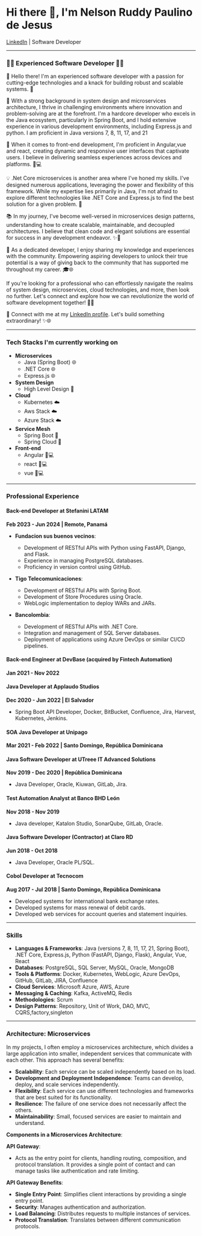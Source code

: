 # Hi there 👋, I'm Nelson Ruddy Paulino de Jesus

[LinkedIn](https://www.linkedin.com/in/nelson-paulino) | Software Developer

---

### 👨‍💻 Experienced Software Developer 👨‍💻

👋 Hello there! I'm an experienced software developer with a passion for cutting-edge technologies and a knack for building robust and scalable systems. 🌟

💼 With a strong background in system design and microservices architecture, I thrive in challenging environments where innovation and problem-solving are at the forefront. I'm a hardcore developer who excels in the Java ecosystem, particularly in Spring Boot, and I hold extensive experience in various development environments, including 
   Express.js and python. I am proficient in Java versions 7, 8, 11, 17, and 21

🎨 When it comes to front-end development, I'm proficient in Angular,vue and react, creating dynamic and responsive user interfaces that captivate users. I believe in delivering seamless experiences across devices and platforms. 📱💻

💡 .Net Core microservices is another area where I've honed my skills. I've designed numerous applications, leveraging the power and flexibility of this framework. While my expertise lies primarily in Java, I'm not afraid to explore different technologies like .NET Core and Express.js to find the best solution for a given problem. 💪

📚 In my journey, I've become well-versed in microservices design patterns, understanding how to create scalable, maintainable, and decoupled architectures. I believe that clean code and elegant solutions are essential for success in any development endeavor. ✨📏

📢 As a dedicated developer, I enjoy sharing my knowledge and experiences with the community. Empowering aspiring developers to unlock their true potential is a way of giving back to the community that has supported me throughout my career. 🎓🌐

If you're looking for a professional who can effortlessly navigate the realms of system design, microservices, cloud technologies, and more, then look no further. Let's connect and explore how we can revolutionize the world of software development together! 🌟🔗

🔗 Connect with me at my [LinkedIn profile](#). Let's build something extraordinary! ✨🌐

---

### Tech Stacks I'm currently working on

- **Microservices**
  - Java (Spring Boot) 🌐
  - .NET Core 🌐
  - Express.js 🌐
- **System Design**
  - High Level Design 📐
- **Cloud**
  - Kubernetes ☁️
  - Aws Stack ☁️
  - Azure Stack ☁️
- **Service Mesh**
  - Spring Boot 🔄
  - Spring Cloud 🔄
- **Front-end**
  - Angular 📱💻
  - react  📱💻
  - vue  📱💻

---

### Professional Experience

#### Back-end Developer at Stefanini LATAM
**Feb 2023 - Jun 2024 | Remote, Panamá**

- **Fundacion sus buenos vecinos**:
  - Development of RESTful APIs with Python using FastAPI, Django, and Flask.
  - Experience in managing PostgreSQL databases.
  - Proficiency in version control using GitHub.

- **Tigo Telecomunicaciones**:
  - Development of RESTful APIs with Spring Boot.
  - Development of Store Procedures using Oracle.
  - WebLogic implementation to deploy WARs and JARs.

- **Bancolombia**:
  - Development of RESTful APIs with .NET Core.
  - Integration and management of SQL Server databases.
  - Deployment of applications using Azure DevOps or similar CI/CD pipelines.

#### Back-end Engineer at DevBase (acquired by Fintech Automation)
**Jan 2021 - Nov 2022**

#### Java Developer at Applaudo Studios
**Dec 2020 - Jun 2022 | El Salvador**

- Spring Boot API Developer, Docker, BitBucket, Confluence, Jira, Harvest, Kubernetes, Jenkins.

#### SOA Java Developer at Unipago
**Mar 2021 - Feb 2022 | Santo Domingo, República Dominicana**

#### Java Software Developer at UTreee IT Advanced Solutions
**Nov 2019 - Dec 2020 | República Dominicana**

- Java Developer, Oracle, Kiuwan, GitLab, Jira.

#### Test Automation Analyst at Banco BHD León
**Nov 2018 - Nov 2019**

- Java developer, Katalon Studio, SonarQube, GitLab, Oracle.

#### Java Software Developer (Contractor) at Claro RD
**Jun 2018 - Oct 2018**

- Java Developer, Oracle PL/SQL.

#### Cobol Developer at Tecnocom
**Aug 2017 - Jul 2018 | Santo Domingo, República Dominicana**

- Developed systems for international bank exchange rates.
- Developed systems for mass renewal of debit cards.
- Developed web services for account queries and statement inquiries.

---

### Skills

- **Languages & Frameworks**: Java (versions 7, 8, 11, 17, 21, Spring Boot), .NET Core, Express.js, Python (FastAPI, Django, Flask), Angular, Vue, React
- **Databases**: PostgreSQL, SQL Server, MySQL, Oracle, MongoDB
- **Tools & Platforms**: Docker, Kubernetes, WebLogic, Azure DevOps, GitHub, GitLab, JIRA, Confluence
- **Cloud Services**: Microsoft Azure, AWS, Azure
- **Messaging & Caching**: Kafka, ActiveMQ, Redis
- **Methodologies**: Scrum
- **Design Patterns**: Repository, Unit of Work, DAO, MVC, CQRS,factory,singleton

---

### Architecture: Microservices

In my projects, I often employ a microservices architecture, which divides a large application into smaller, independent services that communicate with each other. This approach has several benefits:

- **Scalability**: Each service can be scaled independently based on its load.
- **Development and Deployment Independence**: Teams can develop, deploy, and scale services independently.
- **Flexibility**: Each service can use different technologies and frameworks that are best suited for its functionality.
- **Resilience**: The failure of one service does not necessarily affect the others.
- **Maintainability**: Small, focused services are easier to maintain and understand.

**Components in a Microservices Architecture**:

 **API Gateway**:
   - Acts as the entry point for clients, handling routing, composition, and protocol translation. It provides a single point of contact and can manage tasks like authentication and rate limiting.



**API Gateway Benefits**:

- **Single Entry Point**: Simplifies client interactions by providing a single entry point.
- **Security**: Manages authentication and authorization.
- **Load Balancing**: Distributes requests to multiple instances of services.
- **Protocol Translation**: Translates between different communication protocols.


